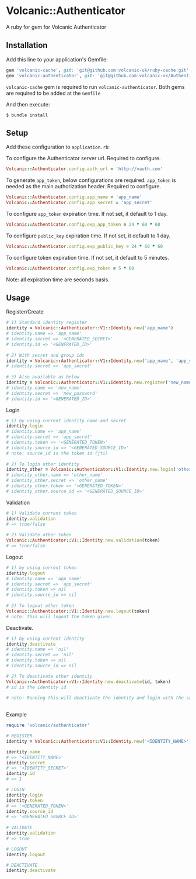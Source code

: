 # Volcanic::Authenticator

A ruby for gem for Volcanic Authenticator

## Installation

Add this line to your application's Gemfile:


```ruby
gem 'volcanic-cache', git: 'git@github.com:volcanic-uk/ruby-cache.git'
gem 'volcanic-authenticator', git: 'git@github.com:volcanic-uk/Authenticator-ruby-gem.git'
```
`volcanic-cache` gem is required to run `volcanic-authenticator`. Both gems are required to be added at the `Gemfile`

And then execute:

    $ bundle install
    
## Setup

Add these configuration to `application.rb`:

To configure the Authenticator server url. Required to configure.
```ruby
Volcanic::Authenticator.config.auth_url = 'http://vauth.com' 
```
To generate `app_token`, below configurations are required. `app_token` is needed as the main authorization header. Required to configure.
```ruby
Volcanic::Authenticator.config.app_name = 'app_name'
Volcanic::Authenticator.config.app_secret = 'app_secret' 
```

To configure `app_token` expiration time. If not set, it default to 1 day.
```ruby
Volcanic::Authenticator.config.exp_app_token = 24 * 60 * 60 
```

To configure `public_key` expiration time. If not set, it default to 1 day.
```ruby
Volcanic::Authenticator.config.exp_public_key = 24 * 60 * 60
```

To configure token expiration time. If not set, it default to 5 minutes.
```ruby
Volcanic::Authenticator.config.exp_token = 5 * 60
```
Note: all expiration time are seconds basis.

## Usage

Register/Create
```ruby
# 1) Standard identity register
identity = Volcanic::Authenticator::V1::Identity.new('app_name')
# identity.name => 'app_name'
# identity.secret => '<GENERATED_SECRET>'
# identity.id => '<GENERATED_ID>' 
 
# 2) With secret and group ids
identity = Volcanic::Authenticator::V1::Identity.new('app_name', 'app_secret', [1,2])
# identity.secret => 'app_secret'
  
# 3) Also available as below
identity = Volcanic::Authenticator::V1::Identity.new.register('new_name', 'new_password', [3,4])
# identity.name => 'new_name'
# identity.secret => 'new_password'
# identity.id => '<GENERATED_ID>'
```
    
   
Login
```ruby
# 1) by using current identity name and secret
identity.login
# identity.name => 'app_name'
# identity.secret => 'app_secret'
# identity.token => '<GENERATED_TOKEN>'
# identity.source_id => '<GENERATED_SOURCE_ID>'
# note: source_id is the token id (jti) 
  
# 2) To login other identity
identity_other = Volcanic::Authenticator::V1::Identity.new.login('other_name', 'other_name')
# identity_other.name => 'other_name'
# identity_other.secret => 'other_name'
# identity_other.token => '<GENERATED_TOKEN>'
# identity_other.source_id => '<GENERATED_SOURCE_ID>'
```
Validation
```ruby
# 1) Validate current token
identity.validation 
# => true/false
 
# 2) Validate other token
Volcanic::Authenticator::V1::Identity.new.validation(token)
# => true/false
```
Logout 
```ruby
# 1) by using current token
identity.logout
# identity.name => 'app_name'
# identity.secret => 'app_secret'
# identity.token => nil
# identity.source_id => nil
 
# 2) To logout other token
Volcanic::Authenticator::V1::Identity.new.logout(token)
# note: this will logout the token given.
```  
Deactivate. 
```ruby
# 1) by using current identity 
identity.deactivate
# identity.name => 'nil'
# identity.secret => 'nil'
# identity.token => nil
# identity.source_id => nil

# 2) To deactivate other identity
Volcanic::Authenticator::V1::Identity.new.deactivate(id, token)
# id is the identity id 
 
# note: Running this will deactivate the identity and login with the same identity (name and secret) will return an error.
 
``` 
 
Example
```ruby
require 'volcanic/authenticator'

# REGISTER
identity = Volcanic::Authenticator::V1::Identity.new('<IDENTITY_NAME>','<IDENTITY_SECRET')

identity.name
# => '<IDENTITY_NAME>' 
identity.secret 
# => '<IDENTITY_SECRET>'
identity.id 
# => 1

# LOGIN 
identity.login
identity.token
# => '<GENERATED_TOKEN>'
identity.source_id
# => '<GENERATED_SOURCE_ID>'
 
# VALIDATE
identity.validation
# => true

# LOGOUT
identity.logout

# DEACTIVATE
identity.deactivate  
```